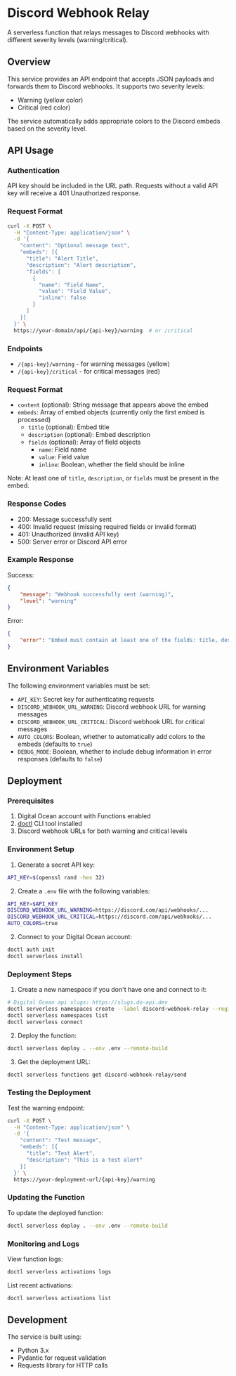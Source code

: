 # Discord Webhook Relay

A serverless function that relays messages to Discord webhooks with different severity levels (warning/critical).

## Overview

This service provides an API endpoint that accepts JSON payloads and forwards them to Discord webhooks. It supports two severity levels:
- Warning (yellow color)
- Critical (red color)

The service automatically adds appropriate colors to the Discord embeds based on the severity level.

## API Usage

### Authentication

API key should be included in the URL path. Requests without a valid API key will receive a 401 Unauthorized response.

### Request Format

```bash
curl -X POST \
  -H "Content-Type: application/json" \
  -d '{
    "content": "Optional message text",
    "embeds": [{
      "title": "Alert Title",
      "description": "Alert description",
      "fields": [
        {
          "name": "Field Name",
          "value": "Field Value",
          "inline": false
        }
      ]
    }]
  }' \
  https://your-domain/api/{api-key}/warning  # or /critical
```

### Endpoints

- `/{api-key}/warning` - for warning messages (yellow)
- `/{api-key}/critical` - for critical messages (red)

### Request Format

- `content` (optional): String message that appears above the embed
- `embeds`: Array of embed objects (currently only the first embed is processed)
  - `title` (optional): Embed title
  - `description` (optional): Embed description
  - `fields` (optional): Array of field objects
    - `name`: Field name
    - `value`: Field value
    - `inline`: Boolean, whether the field should be inline

Note: At least one of `title`, `description`, or `fields` must be present in the embed.

### Response Codes

- 200: Message successfully sent
- 400: Invalid request (missing required fields or invalid format)
- 401: Unauthorized (invalid API key)
- 500: Server error or Discord API error

### Example Response

Success:
```json
{
    "message": "Webhook successfully sent (warning)",
    "level": "warning"
}
```

Error:
```json
{
    "error": "Embed must contain at least one of the fields: title, description or fields"
}
```

## Environment Variables

The following environment variables must be set:
- `API_KEY`: Secret key for authenticating requests
- `DISCORD_WEBHOOK_URL_WARNING`: Discord webhook URL for warning messages
- `DISCORD_WEBHOOK_URL_CRITICAL`: Discord webhook URL for critical messages
- `AUTO_COLORS`: Boolean, whether to automatically add colors to the embeds (defaults to `true`)
- `DEBUG_MODE`: Boolean, whether to include debug information in error responses (defaults to `false`)

## Deployment

### Prerequisites

1. Digital Ocean account with Functions enabled
2. [doctl](https://docs.digitalocean.com/reference/doctl/how-to/install/) CLI tool installed
3. Discord webhook URLs for both warning and critical levels

### Environment Setup

1. Generate a secret API key:
```bash
API_KEY=$(openssl rand -hex 32)
```

2. Create a `.env` file with the following variables:
```bash
API_KEY=$API_KEY
DISCORD_WEBHOOK_URL_WARNING=https://discord.com/api/webhooks/...
DISCORD_WEBHOOK_URL_CRITICAL=https://discord.com/api/webhooks/...
AUTO_COLORS=true
```

2. Connect to your Digital Ocean account:
```bash
doctl auth init
doctl serverless install
```

### Deployment Steps

1. Create a new namespace if you don't have one and connect to it:
```bash
# Digital Ocean api slugs: https://slugs.do-api.dev
doctl serverless namespaces create --label discord-webhook-relay --region <region slug>
doctl serverless namespaces list
doctl serverless connect
```

2. Deploy the function:
```bash
doctl serverless deploy . --env .env --remote-build
```

3. Get the deployment URL:
```bash
doctl serverless functions get discord-webhook-relay/send
```

### Testing the Deployment

Test the warning endpoint:
```bash
curl -X POST \
  -H "Content-Type: application/json" \
  -d '{
    "content": "Test message",
    "embeds": [{
      "title": "Test Alert",
      "description": "This is a test alert"
    }]
  }' \
  https://your-deployment-url/{api-key}/warning
```

### Updating the Function

To update the deployed function:
```bash
doctl serverless deploy . --env .env --remote-build
```

### Monitoring and Logs

View function logs:
```bash
doctl serverless activations logs
```

List recent activations:
```bash
doctl serverless activations list
```

## Development

The service is built using:
- Python 3.x
- Pydantic for request validation
- Requests library for HTTP calls